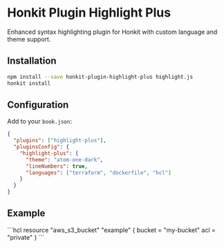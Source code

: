 # Honkit Plugin Highlight Plus

Enhanced syntax highlighting plugin for Honkit with custom language and theme support.

## Installation

```bash
npm install --save honkit-plugin-highlight-plus highlight.js
honkit install
```

## Configuration

Add to your `book.json`:

```json
{
  "plugins": ["highlight-plus"],
  "pluginsConfig": {
    "highlight-plus": {
      "theme": "atom-one-dark",
      "lineNumbers": true,
      "languages": ["terraform", "dockerfile", "hcl"]
    }
  }
}
```

## Example

\`\`\`hcl
resource "aws_s3_bucket" "example" {
  bucket = "my-bucket"
  acl    = "private"
}
\`\`\`
